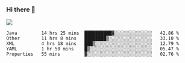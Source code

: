 ### Hi there 👋
![](https://github-readme-stats.vercel.app/api?username=tuichenchuxin)
<!--START_SECTION:waka-->
```text
Java         14 hrs 25 mins  ██████████▓░░░░░░░░░░░░░░   42.86 % 
Other        11 hrs 8 mins   ████████▒░░░░░░░░░░░░░░░░   33.10 % 
XML          4 hrs 18 mins   ███▒░░░░░░░░░░░░░░░░░░░░░   12.79 % 
YAML         1 hr 50 mins    █▒░░░░░░░░░░░░░░░░░░░░░░░   05.47 % 
Properties   55 mins         ▓░░░░░░░░░░░░░░░░░░░░░░░░   02.76 % 
```
<!--END_SECTION:waka-->
